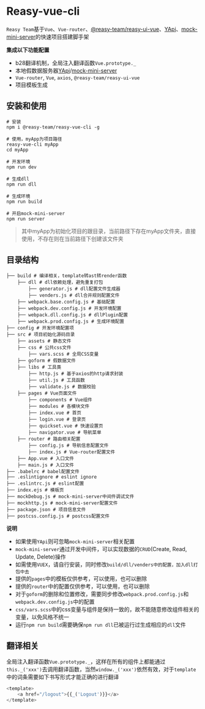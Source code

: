 # Reasy-vue-cli
`Reasy Team`基于`Vue`、`Vue-router`、[@reasy-team/reasy-ui-vue](https://www.npmjs.com/package/@reasy-team/reasy-ui-vue)、[YApi](https://yapi.ymfe.org/)、[mock-mini-server](https://github.com/moshang-xc/mock-mini-server)的快速项目搭建脚手架

**集成以下功能配置**
- b28翻译机制，全局注入翻译函数`Vue.prototype._`
- 本地假数据服务器[YApi](https://yapi.ymfe.org/)/[mock-mini-server](https://github.com/moshang-xc/mock-mini-server)
- `Vue-router`, `Vue`, `axios`, `@reasy-team/reasy-ui-vue`
- 项目模板生成

## 安装和使用
```
# 安装
npm i @reasy-team/reasy-vue-cli -g

# 使用，myApp为项目路径
reasy-vue-cli myApp
cd myApp

# 开发环境
npm run dev

# 生成dll
npm run dll

# 生成环境
npm run build

# 开启mock-mini-server
npm run server

```
> 其中myApp为初始化项目的跟目录，当前路径下存在myApp文件夹，直接使用，不存在则在当前路径下创建该文件夹

## 目录结构
```
├── build # 编译相关，template转ast转render函数
    ├── dll # dll依赖处理，避免重复打包
        ├── generator.js # dll配置文件生成器
        ├── venders.js # dll合并规则配置文件
    ├── webpack.base.config.js # 基础配置
    ├── webpack.dev.config.js # 开发环境配置
    ├── webpack.dll.config.js # dllPlugin配置
    ├── webpack.prod.config.js # 生成环境配置
├── config # 开发环境配置项
├── src # 项目初始化源码目录
    ├── assets # 静态文件
    ├── css # 公共css文件
        ├── vars.scss # 全局CSS变量
    ├── goform # 假数据文件
    ├── libs # 工具类
        ├── http.js # 基于axios的http请求封装
        ├── util.js # 工具函数
        ├── validate.js # 数据校验
    ├── pages # Vue页面文件
        ├── components # Vue组件
        ├── modules # 各模块文件
        ├── index.vue # 首页
        ├── login.vue # 登录页
        ├── quickset.vue # 快速设置页
        ├── navigator.vue # 导航菜单
    ├── router # 路由相关配置
        ├── config.js # 导航信息配置文件
        ├── index.js # Vue-router配置文件
    ├── App.vue # 入口文件
    ├── main.js # 入口文件
├── .babelrc # babel配置文件
├── .eslintignore # eslint ignore
├── .eslintrc.js # eslint配置
├── index.ejs # 模板页
├── mockDebug.js # mock-mini-server中间件调试文件
├── mockhttp.js # mock-mini-server配置文件
├── package.json # 项目信息文件
├── postcss.config.js # postcss配置文件
```

**说明**
- 如果使用`YApi`则可忽略`mock-mini-server`相关配置
- `mock-mini-server`通过开发中间件，可以实现数据的`CRUD`(Create, Read, Update, Delete)操作
- 如需使用`VUEX`，请自行安装，同时修改`build/dll/venders中的配置，加入dll打包中去`
- 提供的`pages`中的模板仅供参考，可以使用，也可以删除
- 提供的`router`中的配置仅供参考，可以使用，也可以删除
- 对于`goform`的删除和位置修改，需要同步修改`webpack.prod.config.js`和`webpack.dev.config.js`中的配置
- `css/vars.scss`中的css变量与组件是保持一致的，故不能随意修改组件相关的变量，以免风格不统一
- 运行`npm run build`需要确保`npm run dll`已被运行过生成相应的`dll`文件

## 翻译相关

全局注入翻译函数`Vue.prototype._`，这样在所有的组件上都能通过`this._('xxx')`去调用翻译函数，当然`window._('xxx')`依然有效，对于`template`中的词条需要如下书写形式才能正确的进行翻译
```js
<template>
    <a href="/logout">{{_('Logout')}}</a>
</template>
```